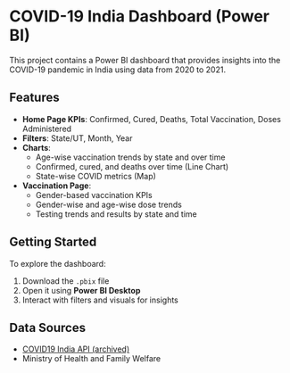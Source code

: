 # COVID-19 India Dashboard (Power BI)

This project contains a Power BI dashboard that provides insights into the COVID-19 pandemic in India using data from 2020 to 2021.

## Features

- **Home Page KPIs**: Confirmed, Cured, Deaths, Total Vaccination, Doses Administered
- **Filters**: State/UT, Month, Year
- **Charts**:
  - Age-wise vaccination trends by state and over time
  - Confirmed, cured, and deaths over time (Line Chart)
  - State-wise COVID metrics (Map)
- **Vaccination Page**:
  - Gender-based vaccination KPIs
  - Gender-wise and age-wise dose trends
  - Testing trends and results by state and time

## Getting Started

To explore the dashboard:
1. Download the `.pbix` file
2. Open it using **Power BI Desktop**
3. Interact with filters and visuals for insights

## Data Sources

- [COVID19 India API (archived)](https://data.covid19india.org/)
- Ministry of Health and Family Welfare



